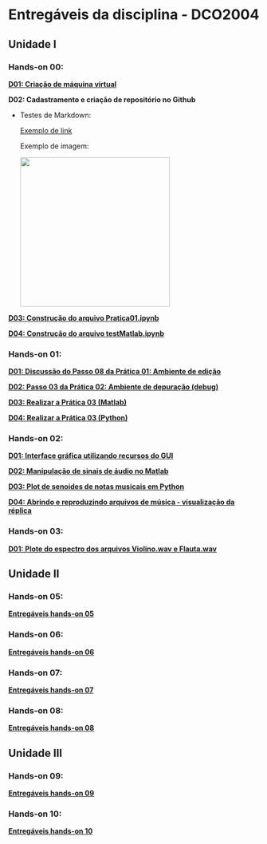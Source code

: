 # Entregáveis da disciplina - DCO2004
## Unidade I

### Hands-on 00:

[**D01: Criação de máquina virtual**](https://github.com/luciananobrega/luciana_DCO2004/blob/master/h00/printVirtualMachine.PNG)


**D02: Cadastramento e criação de repositório no Github**

- Testes de Markdown:

  [Exemplo de link](https://github.com/)

  Exemplo de imagem:
  
  <img src="http://www.molecularecologist.com/wp-content/uploads/2013/11/github-logo.jpg" width="300">


[**D03: Construção do arquivo Pratica01.ipynb**]( http://nbviewer.jupyter.org/github/luciananobrega/luciana_DCO2004/blob/master/h00/pratica1.ipynb )

[**D04: Construção do arquivo testMatlab.ipynb**](http://nbviewer.jupyter.org/github/luciananobrega/luciana_DCO2004/blob/master/h00/testMatlab.ipynb)

### Hands-on 01:

[**D01: Discussão do Passo 08 da Prática 01: Ambiente de edição**](https://nbviewer.jupyter.org/github/luciananobrega/luciana_DCO2004/blob/master/h01/D01.ipynb)

[**D02: Passo 03 da Prática 02: Ambiente de depuração (debug)**](https://nbviewer.jupyter.org/github/luciananobrega/luciana_DCO2004/blob/master/h01/D02.ipynb)

[**D03: Realizar a Prática 03 (Matlab)**](https://nbviewer.jupyter.org/github/luciananobrega/luciana_DCO2004/blob/master/h01/D03.ipynb)

[**D04: Realizar a Prática 03 (Python)**](https://nbviewer.jupyter.org/github/luciananobrega/luciana_DCO2004/blob/master/h01/D04.ipynb)

### Hands-on 02:
[**D01: Interface gráfica utilizando recursos do GUI**](http://nbviewer.jupyter.org/github/luciananobrega/luciana_DCO2004/tree/master/h02/GUI/)

[**D02: Manipulação de sinais de áudio no Matlab**](http://nbviewer.jupyter.org/github/luciananobrega/luciana_DCO2004/blob/master/h02/Entrega_h02.ipynb)

[**D03: Plot de senoides de notas musicais em Python**](http://nbviewer.jupyter.org/github/luciananobrega/luciana_DCO2004/blob/master/h02/Entrega_h02.ipynb)

[**D04: Abrindo e reproduzindo arquivos de música - visualização da réplica**](http://nbviewer.jupyter.org/github/luciananobrega/luciana_DCO2004/blob/master/h02/Entrega_h02.ipynb)

### Hands-on 03:
[**D01: Plote do espectro dos arquivos Violino.wav e Flauta.wav**](http://nbviewer.jupyter.org/github/luciananobrega/luciana_DCO2004/blob/master/h03/Entrega_h03.ipynb)

## Unidade II

### Hands-on 05:
[**Entregáveis hands-on 05**](http://nbviewer.jupyter.org/github/luciananobrega/luciana_DCO2004/blob/master/h05/Entrega_h05.ipynb)

### Hands-on 06:
[**Entregáveis hands-on 06**](http://nbviewer.jupyter.org/github/luciananobrega/luciana_DCO2004/blob/master/h06/Entrega_h06.ipynb)

### Hands-on 07:
[**Entregáveis hands-on 07**](http://nbviewer.jupyter.org/github/luciananobrega/luciana_DCO2004/blob/master/h07/Entrega_h07.ipynb)

### Hands-on 08:
[**Entregáveis hands-on 08**](http://nbviewer.jupyter.org/github/luciananobrega/luciana_DCO2004/blob/master/h08/Entrega_h08.ipynb)

## Unidade III

### Hands-on 09:
[**Entregáveis hands-on 09**](http://nbviewer.jupyter.org/github/luciananobrega/luciana_DCO2004/blob/master/h09/Entrega_h09.ipynb)

### Hands-on 10:
[**Entregáveis hands-on 10**](http://nbviewer.jupyter.org/github/luciananobrega/luciana_DCO2004/blob/master/h10/Entrega_h10.ipynb)
